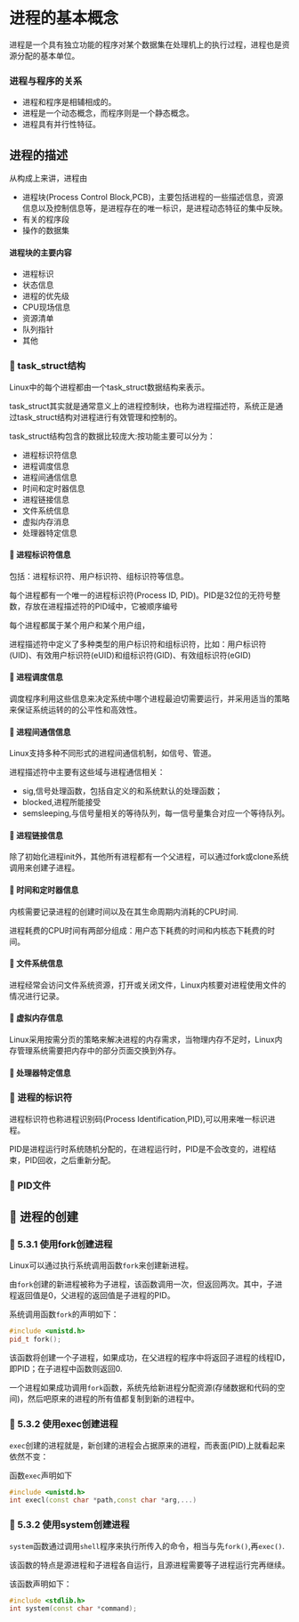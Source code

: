 # 进程的基本概念

进程是一个具有独立功能的程序对某个数据集在处理机上的执行过程，进程也是资源分配的基本单位。

### 进程与程序的关系
- 进程和程序是相辅相成的。
- 进程是一个动态概念，而程序则是一个静态概念。
- 进程具有并行性特征。


## 进程的描述

从构成上来讲，进程由
- 进程块(Process Control Block,PCB)，主要包括进程的一些描述信息，资源信息以及控制信息等，是进程存在的唯一标识，是进程动态特征的集中反映。
- 有关的程序段
- 操作的数据集

#### 进程块的主要内容
- 进程标识
- 状态信息
- 进程的优先级
- CPU现场信息
- 资源清单
- 队列指针
- 其他

### :ledger: task_struct结构
Linux中的每个进程都由一个task_struct数据结构来表示。

task_struct其实就是通常意义上的进程控制块，也称为进程描述符，系统正是通过task_struct结构对进程进行有效管理和控制的。

task_struct结构包含的数据比较庞大:按功能主要可以分为：

- 进程标识符信息
- 进程调度信息
- 进程间通信信息
- 时间和定时器信息
- 进程链接信息
- 文件系统信息
- 虚拟内存消息
- 处理器特定信息

#### :evergreen_tree: 进程标识符信息

包括：进程标识符、用户标识符、组标识符等信息。

每个进程都有一个唯一的进程标识符(Process ID, PID)。PID是32位的无符号整数，存放在进程描述符的PID域中，它被顺序编号

每个进程都属于某个用户和某个用户组，

进程描述符中定义了多种类型的用户标识符和组标识符，比如：用户标识符(UID)、有效用户标识符(eUID)和组标识符(GID)、有效组标识符(eGID)

#### :evergreen_tree: 进程调度信息

调度程序利用这些信息来决定系统中哪个进程最迫切需要运行，并采用适当的策略来保证系统运转的的公平性和高效性。

#### :evergreen_tree: 进程间通信信息

Linux支持多种不同形式的进程间通信机制，如信号、管道。

进程描述符中主要有这些域与进程通信相关：
- sig,信号处理函数，包括自定义的和系统默认的处理函数；
- blocked,进程所能接受
- semsleeping,与信号量相关的等待队列，每一信号量集合对应一个等待队列。

#### :evergreen_tree: 进程链接信息

除了初始化进程init外，其他所有进程都有一个父进程，可以通过fork或clone系统调用来创建子进程。

#### :evergreen_tree: 时间和定时器信息

内核需要记录进程的创建时间以及在其生命周期内消耗的CPU时间.

进程耗费的CPU时间有两部分组成：用户态下耗费的时间和内核态下耗费的时间。

#### :evergreen_tree: 文件系统信息

进程经常会访问文件系统资源，打开或关闭文件，Linux内核要对进程使用文件的情况进行记录。

#### :evergreen_tree: 虚拟内存信息

Linux采用按需分页的策略来解决进程的内存需求，当物理内存不足时，Linux内存管理系统需要把内存中的部分页面交换到外存。

#### :evergreen_tree: 处理器特定信息


### :fallen_leaf: 进程的标识符

进程标识符也称进程识别码(Process Identification,PID),可以用来唯一标识进程。

PID是进程运行时系统随机分配的，在进程运行时，PID是不会改变的，进程结束，PID回收，之后重新分配。


### :sunflower: PID文件

## :sunflower: 进程的创建

### :leaves: 5.3.1 使用fork创建进程

Linux可以通过执行系统调用函数`fork`来创建新进程。

由`fork`创建的新进程被称为子进程，该函数调用一次，但返回两次。其中，子进程返回值是0，父进程的返回值是子进程的PID。

系统调用函数`fork`的声明如下：

```C++
#include <unistd.h>
pid_t fork();
```

该函数将创建一个子进程，如果成功，在父进程的程序中将返回子进程的线程ID，即PID；在子进程中函数则返回0.

一个进程如果成功调用`fork`函数，系统先给新进程分配资源(存储数据和代码的空间)，然后吧原来的进程的所有值都复制到新的进程中。

### :leaves: 5.3.2 使用exec创建进程

`exec`创建的进程就是，新创建的进程会占据原来的进程，而表面(PID)上就看起来依然不变：

函数`exec`声明如下
```C++
#include <unistd.h>
int execl(const char *path,const char *arg,...)
```

### :leaves: 5.3.2 使用system创建进程

`system`函数通过调用`shell`程序来执行所传入的命令，相当与先`fork()`,再`exec()`.

该函数的特点是源进程和子进程各自运行，且源进程需要等子进程运行完再继续。

该函数声明如下：
```C++
#include <stdlib.h>
int system(const char *command);
```






